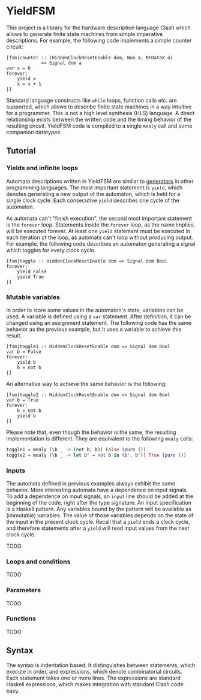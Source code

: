 # YieldFSM

This project is a library for the hardware description language Clash which allows to generate finite state machines from simple imperative descriptions.
For example, the following code implements a simple counter circuit:

```
[fsm|counter :: (HiddenClockResetEnable dom, Num a, NFDataX a)
             => Signal dom a
var x = 0
forever:
    yield x
    x = x + 1
|]
```

Standard language constructs like `while` loops, function calls etc. are supported, which allows to describe finite state machines in a way intuitive for a programmer.
This is not a high level synthesis (HLS) language. 
A direct relationship exists between the written code and the timing behavior of the resulting circuit.
YieldFSM code is compiled to a single `mealy` call and some companion datatypes.

## Tutorial

### Yields and infinite loops

Automata descriptions written in YieldFSM are similar to [generators](https://en.wikipedia.org/wiki/Generator_(computer_programming)) in other programming languages.
The most important statement is `yield`, which denotes generating a new output of the automaton, which is held for a single clock cycle.
Each consecutive `yield` describes one cycle of the automaton.

As automata can't "finish execution", the second most important statement is the `forever` loop.
Statements inside the `forever` loop, as the name implies, will be executed forever.
At least one `yield` statement must be executed in each iteration of the loop, as automata can't loop without producing output.
For example, the following code describes an automaton generating a signal which toggles for every clock cycle.

```
[fsm|toggle :: HiddenClockResetEnable dom => Signal dom Bool
forever:
    yield False
    yield True
|]
```

### Mutable variables

In order to store some values in the automaton's state, variables can be used.
A variable is defined using a `var` statement.
After definition, it can be changed using an assignment statement.
The following code has the same behavior as the previous example, but it uses a variable to achieve this result.

```
[fsm|toggle1 :: HiddenClockResetEnable dom => Signal dom Bool
var b = False
forever:
    yield b
    b = not b
|]
```

An alternative way to achieve the same behavior is the following:

```
[fsm|toggle2 :: HiddenClockResetEnable dom => Signal dom Bool
var b = True
forever:
    b = not b
    yield b
|]
```

Please note that, even though the behavior is the same, the resulting implementation is different.
They are equivalent to the following `mealy` calls:

```haskell
toggle1 = mealy (\b _ -> (not b, b)) False (pure ())
toggle2 = mealy (\b _ -> let b' = not b in (b', b')) True (pure ())
```

### Inputs

The automata defined in previous examples always exhibit the same behavior.
More interesting automata have a dependence on input signals.
To add a dependence on input signals, an `input` line should be added at the beginning of the code, right after the type signature.
An input specification is a Haskell pattern.
Any variables bound by the pattern will be available as (immutable) variables.
The value of those variables depends on the state of the input in the present clock cycle.
Recall that a `yield` ends a clock cycle, and therefore statements after a `yield` will read input values from the next clock cycle.

TODO

### Loops and conditions

TODO

### Parameters

TODO

### Functions

TODO

## Syntax

The syntax is indentation based.
It distinguishes between statements, which execute in order, and expressions, which denote combinatorial circuits.
Each statement takes one or more lines.
The expressions are standard Haskell expressions, which makes integration with standard Clash code easy.


